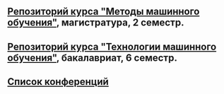 ﻿## [Репозиторий курса "Методы машинного обучения"](https://github.com/ugapanyuk/ml_course/wiki/COURSE_MMO), магистратура, 2 семестр.

## [Репозиторий курса "Технологии машинного обучения"](https://github.com/ugapanyuk/ml_course/wiki/COURSE_TMO), бакалавриат, 6 семестр.

## [Список конференций](https://github.com/ugapanyuk/ml_course/blob/master/other/conf_2019.docx)

 